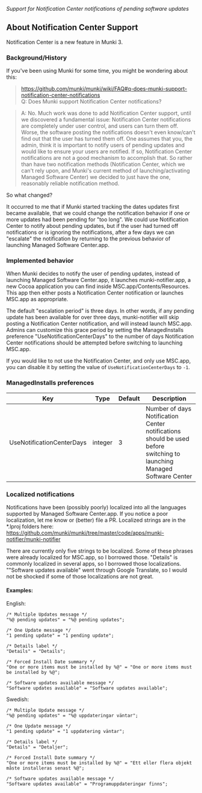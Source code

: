 _Support for Notification Center notifications of pending software updates_

## About Notification Center Support

Notification Center is a new feature in Munki 3.

### Background/History

If you've been using Munki for some time, you might be wondering about this:

>https://github.com/munki/munki/wiki/FAQ#q-does-munki-support-notification-center-notifications  
Q: Does Munki support Notification Center notifications?

>A: No. Much work was done to add Notification Center support, until we discovered a fundamental issue: Notification Center notifications are completely under user control, and users can turn them off. Worse, the software posting the notifications doesn't even know/can't find out that the user has turned them off. One assumes that you, the admin, think it is important to notify users of pending updates and would like to ensure your users are notified. If so, Notification Center notifications are not a good mechanism to accomplish that. So rather than have two notification methods (Notification Center, which we can't rely upon, and Munki's current method of launching/activating Managed Software Center) we decided to just have the one, reasonably reliable notification method.

So what changed?

It occurred to me that if Munki started tracking the dates updates first became available, that we could change the notification behavior if one or more updates had been pending for "too long".  We could use Notification Center to notify about pending updates, but if the user had turned off notifications or is ignoring the notifications, after a few days we can "escalate" the notification by returning to the previous behavior of launching Managed Software Center.app.

### Implemented behavior

When Munki decides to notify the user of pending updates, instead of launching Managed Software Center.app, it launches munki-notifier.app, a new Cocoa application you can find inside MSC.app/Contents/Resources. This app then either posts a Notification Center notification or launches MSC.app as appropriate.

The default "escalation period" is three days. In other words, if any pending update has been available for over three days, munki-notifier will skip posting a Notification Center notification, and will instead launch MSC.app. Admins can customize this grace period by setting the ManagedInstalls preference "UseNotificationCenterDays" to the number of days Notification Center notifications should be attempted before switching to launching MSC.app.

If you would like to not use the Notification Center, and only use MSC.app, you can disable it by setting the value of `UseNotificationCenterDays` to `-1`.

### ManagedInstalls preferences

| Key | Type | Default | Description |
| --- | -------- | ------- | ----------- |
| UseNotificationCenterDays | integer | 3 | Number of days Notification Center notifications should be used before switching to launching Managed Software Center|

### Localized notifications

Notifications have been (possibly poorly) localized into all the languages supported by Managed Software Center.app. If you notice a poor localization, let me know or (better) file a PR. Localized strings are in the *.lproj folders here: 
https://github.com/munki/munki/tree/master/code/apps/munki-notifier/munki-notifier

There are currently only five strings to be localized. Some of these phrases were already localized for MSC.app, so I borrowed those. "Details" is commonly localized in several apps, so I borrowed those localizations. ""Software updates available" went through Google Translate, so I would not be shocked if some of those localizations are not great.

#### Examples:
English:
```
/* Multiple Updates message */
"%@ pending updates" = "%@ pending updates";

/* One Update message */
"1 pending update" = "1 pending update";

/* Details label */
"Details" = "Details";

/* Forced Install Date summary */
"One or more items must be installed by %@" = "One or more items must be installed by %@";

/* Software updates available message */
"Software updates available" = "Software updates available";
```

Swedish:
```
/* Multiple Update message */
"%@ pending updates" = "%@ uppdateringar väntar";

/* One Update message */
"1 pending update" = "1 uppdatering väntar";

/* Details label */
"Details" = "Detaljer";

/* Forced Install Date summary */
"One or more items must be installed by %@" = "Ett eller flera objekt måste installeras senast %@";

/* Software updates available message */
"Software updates available" = "Programuppdateringar finns";
```